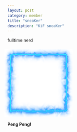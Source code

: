 ```yaml
---
layout: post
category: member
title: "sneaKer"
description: "KiF sneaKer"
---
```


fulltime nerd



<div style="position: relative; margin: 20px 0 0 -10px; padding: 20px;">
  <div style="position: absolute; top: 0; left: 0; z-index: 1;"><img src="ebe6b674deca163b28423e3b925bd36b0f0f357b.png"></div>
  <img style="display: block;" src="95465df891e1f2c1e1245f2cbdfcc92d73c4770f_full.jpg"/>
</div>

**Peng Peng!** 
